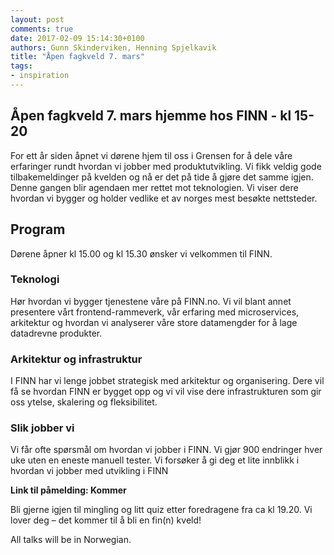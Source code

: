 ```yaml
---
layout: post
comments: true
date: 2017-02-09 15:14:30+0100
authors: Gunn Skinderviken, Henning Spjelkavik
title: "Åpen fagkveld 7. mars"
tags:
- inspiration
---
```


## Åpen fagkveld 7. mars hjemme hos FINN - kl 15-20

For ett år siden åpnet vi dørene hjem til oss i Grensen for å dele våre erfaringer rundt hvordan vi jobber med produktutvikling. Vi fikk veldig gode tilbakemeldinger på kvelden og nå er det på tide å gjøre det samme igjen. Denne gangen blir agendaen mer rettet mot teknologien. Vi viser dere hvordan vi bygger og holder vedlike et av norges mest besøkte nettsteder.

## Program
Dørene åpner kl 15.00 og kl 15.30 ønsker vi velkommen til FINN.

### Teknologi
Hør hvordan vi bygger tjenestene våre på FINN.no. Vi vil blant annet presentere vårt frontend-rammeverk, vår erfaring med microservices, arkitektur og hvordan vi analyserer våre store datamengder for å lage datadrevne produkter.

### Arkitektur og infrastruktur
I FINN har vi lenge jobbet strategisk med arkitektur og organisering. Dere vil få se hvordan FINN er bygget opp og vi vil vise dere infrastrukturen som gir oss ytelse, skalering og fleksibilitet.

### Slik jobber vi
Vi får ofte spørsmål om hvordan vi jobber i FINN. Vi gjør 900 endringer hver uke uten en eneste manuell tester. Vi forsøker å gi deg et lite innblikk i hvordan vi jobber med utvikling i FINN

**Link til påmelding: Kommer** 

Bli gjerne igjen til mingling og litt quiz etter foredragene fra ca kl 19.20.  Vi lover deg – det kommer til å bli en fin(n) kveld!

All talks will be in Norwegian.
